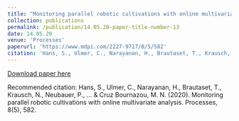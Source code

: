 ```yaml
---
title: "Monitoring parallel robotic cultivations with online multivariate analysis"
collection: publications
permalink: /publication/14.05.20-paper-title-number-13
date: 14.05.20
venue: 'Processes'
paperurl: 'https://www.mdpi.com/2227-9717/8/5/582'
citation: 'Hans, S., Ulmer, C., Narayanan, H., Brautaset, T., Krausch, N., Neubauer, P., ... & Cruz Bournazou, M. N. (2020). Monitoring parallel robotic cultivations with online multivariate analysis. Processes, 8(5), 582.'
---
```

[Download paper here](https://www.mdpi.com/2227-9717/8/5/582)

Recommended citation: Hans, S., Ulmer, C., Narayanan, H., Brautaset, T., Krausch, N., Neubauer, P., ... & Cruz Bournazou, M. N. (2020). Monitoring parallel robotic cultivations with online multivariate analysis. Processes, 8(5), 582.